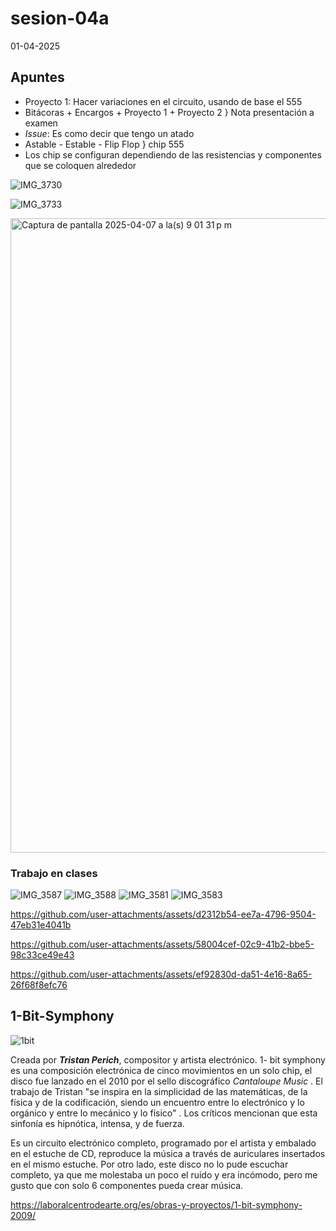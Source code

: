 # sesion-04a

01-04-2025

## Apuntes

* Proyecto 1: Hacer variaciones en el circuito, usando de base el 555
* Bitácoras + Encargos + Proyecto 1 + Proyecto 2 } Nota presentación a examen
* _Issue_: Es como decir que tengo un atado
* Astable - Estable - Flip Flop } chip 555
* Los chip se configuran dependiendo de las resistencias y componentes que se coloquen alrededor

![IMG_3730](https://github.com/user-attachments/assets/538f436a-ff34-4024-bc5a-8eb28dd93f92)

![IMG_3733](https://github.com/user-attachments/assets/6f1851d2-9e1f-4207-9f84-91ac414aaa4e)

<img width="1015" alt="Captura de pantalla 2025-04-07 a la(s) 9 01 31 p m" src="https://github.com/user-attachments/assets/bcb6d4fb-5f8a-443e-9b87-99eca9c27301" />

### Trabajo en clases

![IMG_3587](https://github.com/user-attachments/assets/436e8e83-0136-42a1-a33b-c6f9eec945d0)
![IMG_3588](https://github.com/user-attachments/assets/5a949f4e-3645-4d87-b09a-481e0709fd63)
![IMG_3581](https://github.com/user-attachments/assets/5c560974-93b0-4884-8d40-69733034e738)
![IMG_3583](https://github.com/user-attachments/assets/55d2a711-f5a5-45c7-a5b0-8c118710a390)

<https://github.com/user-attachments/assets/d2312b54-ee7a-4796-9504-47eb31e4041b>

<https://github.com/user-attachments/assets/58004cef-02c9-41b2-bbe5-98c33ce49e43>

<https://github.com/user-attachments/assets/ef92830d-da51-4e16-8a65-26f68f8efc76>

## 1-Bit-Symphony

![1bit](https://github.com/user-attachments/assets/0712e602-8eef-4baf-83c1-78c30e60151b)

Creada por _**Tristan Perich**_, compositor y artista electrónico. 1- bit symphony es una composición electrónica de cinco movimientos en un solo chip, el disco fue lanzado en el 2010 por el sello discográfico _Cantaloupe Music_ . El trabajo de Tristan "se inspira en la simplicidad de las matemáticas, de la física y de la codificación, siendo un encuentro entre lo electrónico y lo orgánico y entre lo mecánico y lo físico" . Los críticos mencionan que esta sinfonía es hipnótica, intensa, y de fuerza.

Es un circuito electrónico completo, programado por el artista y embalado en el estuche de CD, reproduce la música a través de auriculares insertados en el mismo estuche. Por otro lado, este disco no lo pude escuchar completo, ya que me molestaba un poco el ruido y era incómodo, pero me gusto que con solo 6 componentes pueda crear música.

<https://laboralcentrodearte.org/es/obras-y-proyectos/1-bit-symphony-2009/>
